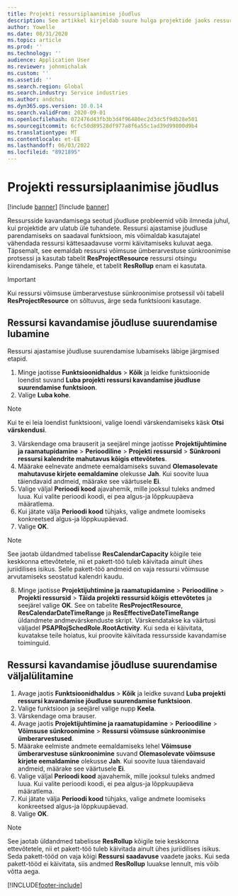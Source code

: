 ```yaml
---
title: Projekti ressursiplaanimise jõudlus
description: See artikkel kirjeldab suure hulga projektide jaoks ressursside kavandamise jõudluse parandamist.
author: Yowelle
ms.date: 08/31/2020
ms.topic: article
ms.prod: ''
ms.technology: ''
audience: Application User
ms.reviewer: johnmichalak
ms.custom: ''
ms.assetid: ''
ms.search.region: Global
ms.search.industry: Service industries
ms.author: andchoi
ms.dyn365.ops.version: 10.0.14
ms.search.validFrom: 2020-09-01
ms.openlocfilehash: 072476d43fb3b3d4f96480ec2d3dc5f9db28e501
ms.sourcegitcommit: 6cfc50d89528df977a8f6a55c1ad39d99800d9b4
ms.translationtype: MT
ms.contentlocale: et-EE
ms.lasthandoff: 06/03/2022
ms.locfileid: "8921895"
---
```

# <a name="project-resource-scheduling-performance"></a>Projekti ressursiplaanimise jõudlus

[!include [banner](../includes/banner.md)]
[!include [banner](../includes/preview-banner.md)]


Ressursside kavandamisega seotud jõudluse probleemid võib ilmneda juhul, kui projektide arv ulatub üle tuhandete. Ressursi ajastamise jõudluse parendamiseks on saadaval funktsioon, mis võimaldab kasutajatel vähendada ressursi kättesaadavuse vormi käivitamiseks kuluvat aega. Täpsemalt, see eemaldab ressursi võimsuse ümberarvestuse sünkroonimise protsessi ja kasutab tabelit **ResProjectResource** ressursi otsingu kiirendamiseks. Pange tähele, et tabelit **ResRollup** enam ei kasutata.

> [!IMPORTANT]
> Kui ressursi võimsuse ümberarvestuse sünkroonimise protsessil või tabelil **ResProjectResource** on sõltuvus, ärge seda funktsiooni kasutage.

## <a name="enable-resource-scheduling-performance-enhancement"></a>Ressursi kavandamise jõudluse suurendamise lubamine
Ressursi ajastamise jõudluse suurendamise lubamiseks läbige järgmised etapid.

1. Minge jaotisse **Funktsioonidhaldus** > **Kõik** ja leidke funktsioonide loendist suvand **Luba projekti ressursi kavandamise jõudluse suurendamise funktsioon**.
2. Valige **Luba kohe**.

> [!NOTE]
> Kui te ei leia loendist funktsiooni, valige loendi värskendamiseks käsk **Otsi värskendusi**.

3. Värskendage oma brauserit ja seejärel minge jaotisse **Projektijuhtimine ja raamatupidamine** > **Perioodiline** > **Projekti ressursid** > **Sünkrooni ressursi kalendrite mahutavus kõigis ettevõtetes**.
4. Määrake eelnevate andmete eemaldamiseks suvand **Olemasolevate mahutavuse kirjete eemaldamine** olekusse **Jah**. Kui soovite luua täiendavaid andmeid, määrake see väärtusele **Ei**.
5. Valige väljal **Perioodi kood** ajavahemik, mille jooksul tuleks andmed luua. Kui valite perioodi koodi, ei pea algus-ja lõppkuupäeva määratlema.
6. Kui jätate välja **Perioodi kood** tühjaks, valige andmete loomiseks konkreetsed algus-ja lõppkuupäevad.
7. Valige **OK**.

 > [!NOTE]
 > See jaotab üldandmed tabelisse **ResCalendarCapacity** kõigile teie keskkonna ettevõtetele, nii et pakett-töö tuleb käivitada ainult ühes juriidilises isikus. Selle pakett-töö andmeid on vaja ressursi võimsuse arvutamiseks seostatud kalendri kaudu.

8. Minge jaotisse **Projektijuhtimine ja raamatupidamine** > **Perioodiline** > **Projekti ressursid** > **Täida projekti ressursid kõigis ettevõtetes** ja seejärel valige **OK**. See on tabelite **ResProjectResource**, **ResCalendarDateTimeRange** ja **ResEffectiveDateTimeRange** üldandmete andmevärskenduste skript. Värskendatakse ka väärtusi väljadel **PSAPRojSchedRole.RootActivity**. Kui seda ei käivitata, kuvatakse teile hoiatus, kui proovite käivitada ressursside kavandamise toiminguid.
 
## <a name="turn-off-resource-scheduling-performance-enhancement"></a>Ressursi kavandamise jõudluse suurendamise väljalülitamine

1. Avage jaotis **Funktsioonidhaldus** > **Kõik** ja leidke suvand **Luba projekti ressursi kavandamise jõudluse suurendamise funktsioon**.
2. Valige funktsioon ja seejärel valige nupp **Keela**.
3. Värskendage oma brauser.
4. Avage jaotis **Projektijuhtimine ja raamatupidamine** > **Perioodiline** > **Võimsuse sünkroonimine** > **Ressursi võimsuse sünkroonimise ümberarvestused**.
5. Määrake eelmiste andmete eemaldamiseks lehel **Võimsuse ümberarvestuse sünkroonimine** suvand **Olemasolevate võimsuse kirjete eemaldamine** olekusse **Jah**. Kui soovite luua täiendavaid andmeid, määrake see väärtusele **Ei**.
6. Valige väljal **Perioodi kood** ajavahemik, mille jooksul tuleks andmed luua. Kui valite perioodi koodi, ei pea algus-ja lõppkuupäeva määratlema.
7. Kui jätate välja **Perioodi kood** tühjaks, valige andmete loomiseks konkreetsed algus-ja lõppkuupäevad.
8. Valige **OK**.

> [!NOTE]
> See jaotab üldandmed tabelisse **ResRollup** kõigile teie keskkonna ettevõtetele, nii et pakett-töö tuleb käivitada ainult ühes juriidilises isikus. Seda pakett-tööd on vaja kõigi **Ressursi saadavuse** vaadete jaoks. Kui seda pakett-tööd ei käivitata, siis andmed **ResRollup** luuakse lennult, mis võib võtta aega.


[!INCLUDE[footer-include](../includes/footer-banner.md)]